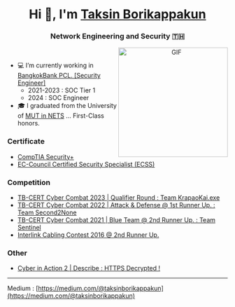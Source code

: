 <h1 align="center"> Hi 👋, I'm <a href="https://github.com/TaksinBo" target="blank"> Taksin Borikappakun</a></h1>
<h3 align="center">Network Engineering and Security 🇹🇭</h3>

<a target="_blank" align="center">
  <img align="right" top="500" height="250" width="250" alt="GIF" src="https://media.giphy.com/media/UuTIijN6ih5kzV9nNI/giphy.gif">
</a>

<br>

- 💻 I’m currently working in <a href="https://www.bangkokbank.com/" target="blank">BangkokBank PCL. [Security Engineer]</a>
    - <span> 2021-2023 : SOC Tier 1</span>
    - <span> 2024 : SOC Engineer </span>
- 🎓 I graduated from the University of <a href="http://www.it.mut.ac.th/" target="blank">MUT in NETS</a>  ... First-Class honors.

### Certificate

- <a href="https://www.credly.com/badges/aeaa5b23-86a3-4e91-80de-1f30512e59f1/public_url" target="blank">CompTIA Security+</a>
- <a href="https://aspen.eccouncil.org/VerifyBadge?type=certification&a=BM61hlkI3mVffx36jda5wlfV0OK/3vk10SP0KKByn7g=" target="blank">EC-Council Certified Security Specialist (ECSS)</a>

### Competition
- <a href="https://www.facebook.com/TBCERT.Official/videos/1334215764141100/?mibextid=YxdKMJ" target="blank">TB-CERT Cyber Combat 2023 | Qualifier Round  : Team KrapaoKai.exe</a>
- <a href="https://www.facebook.com/TBCERT.Official/posts/pfbid0ty13eUFdcSyDWvexHGDwkP9zsZTTg5YyD5cvEE4ASRUHXPaqRmZRZ7KGm4REmEJfl" target="blank">TB-CERT Cyber Combat 2022 | Attack & Defense @ 1st Runner Up. : Team Second2None</a>
- <a href="https://www.facebook.com/TBCERT.Official/posts/pfbid027XCPMDbiZMGP4vFJJhNXasXrhRKMAV1cYi63uYkvw2VRUqwTAMLX3cMQsf2rw7Wzl" target="blank">TB-CERT Cyber Combat 2021 | Blue Team @ 2nd Runner Up. : Team Sentinel</a>
- <a href="http://www.thailandindustry.com/indust_newweb/news_preview.php?cid=22325" target="blank">Interlink Cabling Contest 2016 @ 2nd Runner Up.</a>


### Other
- <a href="https://web.facebook.com/media/set/?set=a.1283868098478793&type=3&_rdc=1&_rdr" target="blank">Cyber in Action 2  | Describe : HTTPS Decrypted ! </a>

---

Medium : [https://medium.com/@taksinborikappakun](https://medium.com/@taksinborikappakun)
